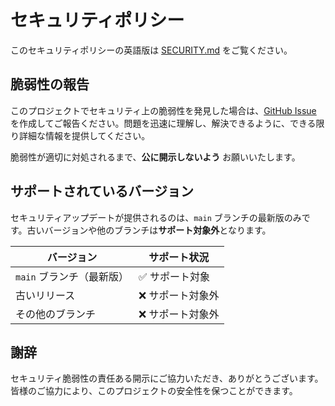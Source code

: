 # セキュリティポリシー

このセキュリティポリシーの英語版は [SECURITY.md](../SECURITY.md) をご覧ください。

## 脆弱性の報告

このプロジェクトでセキュリティ上の脆弱性を発見した場合は、[GitHub Issue](https://github.com/irichu/dotfiles/issues) を作成してご報告ください。問題を迅速に理解し、解決できるように、できる限り詳細な情報を提供してください。

脆弱性が適切に対処されるまで、**公に開示しないよう** お願いいたします。

## サポートされているバージョン

セキュリティアップデートが提供されるのは、`main` ブランチの最新版のみです。古いバージョンや他のブランチは**サポート対象外**となります。

| バージョン              | サポート状況       |
|-------------------------|--------------------|
| `main` ブランチ（最新版） | ✅ サポート対象     |
| 古いリリース            | ❌ サポート対象外   |
| その他のブランチ        | ❌ サポート対象外   |

## 謝辞

セキュリティ脆弱性の責任ある開示にご協力いただき、ありがとうございます。皆様のご協力により、このプロジェクトの安全性を保つことができます。
